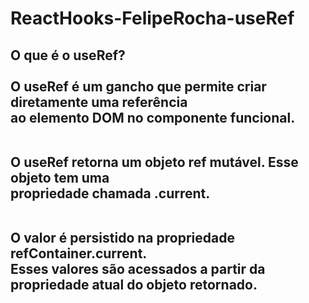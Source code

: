 # ReactHooks-FelipeRocha-useRef

<h2>
O que é o useRef? <br><br>
O useRef é um gancho que permite criar diretamente uma referência <br>
ao elemento DOM no componente funcional. <br><br>

O useRef retorna um objeto ref mutável. Esse objeto tem uma <br>
propriedade chamada .current. <br><br>

O valor é persistido na propriedade refContainer.current. <br>
Esses valores são acessados ​​a partir da propriedade atual do objeto retornado.
</h2>
